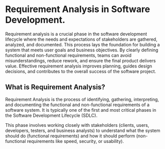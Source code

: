 # Requirement Analysis in Software Development.
Requirement analysis is a crucial phase in the software development lifecycle where the needs and expectations of stakeholders are gathered, analyzed, and documented. This process lays the foundation for building a system that meets user goals and business objectives. By clearly defining functional and non-functional requirements, teams can avoid misunderstandings, reduce rework, and ensure the final product delivers value. Effective requirement analysis improves planning, guides design decisions, and contributes to the overall success of the software project.
## What is Requirement Analysis?
Requirement Analysis is the process of identifying, gathering, interpreting, and documenting the functional and non-functional requirements of a software system. It is typically one of the first and most critical phases in the Software Development Lifecycle (SDLC).

This phase involves working closely with stakeholders (clients, users, developers, testers, and business analysts) to understand what the system should do (functional requirements) and how it should perform (non-functional requirements like speed, security, or usability).


